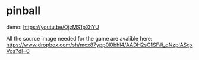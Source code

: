 # pinball
demo: https://youtu.be/QjzMS1pXhYU

All the source image needed for the game are avalible here: https://www.dropbox.com/sh/mcx87ypp0l0bhl4/AADH2sG1SFJi_dNzplASgxVoa?dl=0
